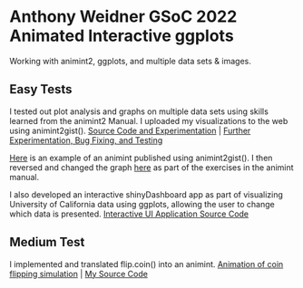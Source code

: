 # Anthony Weidner GSoC 2022 Animated Interactive ggplots
Working with animint2, ggplots, and multiple data sets & images.

## Easy Tests
I tested out plot analysis and graphs on multiple data sets using skills learned from the animint2 Manual. I uploaded my visualizations to the web using animint2gist(). 
[Source Code and Experimentation](https://github.com/AnthonyWeidner/rstats-gsoc2022-animint2-ggplots/blob/main/Easy%20Tests.Rmd) | [Further Experimentation, Bug Fixing, and Testing](https://github.com/AnthonyWeidner/rstats-gsoc2022-animint2-ggplots/tree/main/Easy%20Tests%20and%20Further%20Testing) 

[Here](http://bl.ocks.org/AnthonyWeidner/raw/b4fea91dbd238e16c4409b6d30aad0bb/) is an example of an animint published using animint2gist(). I then reversed and changed the graph [here](http://bl.ocks.org/AnthonyWeidner/raw/92002723f587bebeb1448049dbc189da/) as part of the exercises in the animint manual. 

I also developed an interactive shinyDashboard app as part of visualizing University of California data using ggplots, allowing the user to change which data is presented. [Interactive UI Application Source Code](https://github.com/AnthonyWeidner/rstats-gsoc2022-animint2-ggplots/blob/main/Interactive%20UI%20Program.Rmd)

## Medium Test
I implemented and translated flip.coin() into an animint. [Animation of coin flipping simulation](http://bl.ocks.org/AnthonyWeidner/raw/1b5acc50d6c8a70dc8dc037338593efe/) | [My Source Code](https://github.com/AnthonyWeidner/rstats-gsoc2022-animint2-ggplots/blob/main/Medium%20Test%20flip.coin()%20implementation%20.Rmd)
